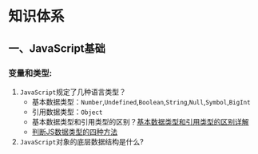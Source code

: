 # 知识体系
## 一、JavaScript基础


### 变量和类型:
1. `JavaScript`规定了几种语言类型？
    - 基本数据类型：`Number`,`Undefined`,`Boolean`,`String`,`Null`,`Symbol`,`BigInt`
    - 引用数据类型：`Object`
    - 基本数据类型和引用类型的区别？[基本数据类型和引用类型的区别详解](https://segmentfault.com/a/1190000008472264#articleHeader1)
    - [判断JS数据类型的四种方法](https://www.cnblogs.com/onepixel/p/5126046.html)
2. `JavaScript`对象的底层数据结构是什么?
<!-- 2. 原型和原型链
    - [JavaScript深入之从原型到原型链](https://github.com/mqyqingfeng/Blog/issues/2)
3. 作用域和闭包
    - [JavaScript深入之词法作用域和动态作用域](https://github.com/mqyqingfeng/Blog/issues/3)
    - [JavaScript深入之闭包](https://github.com/mqyqingfeng/Blog/issues/9)
4. js执行机制
    - [这一次，彻底弄懂 JavaScript 执行机制](https://juejin.im/post/59e85eebf265da430d571f89)
5. 内存机制:
    - [JavaScript 内存机制（前端同学进阶必备）](https://juejin.im/post/5b10ba336fb9a01e66164346)
6. 语法和API -->